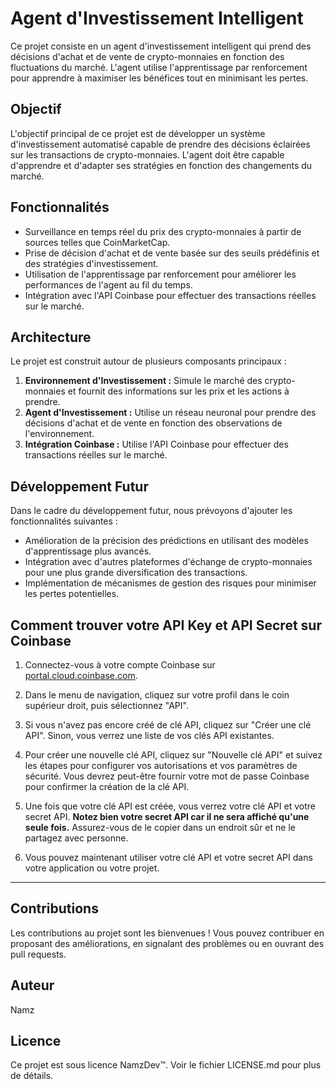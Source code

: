 

# Agent d'Investissement Intelligent

Ce projet consiste en un agent d'investissement intelligent qui prend des décisions d'achat et de vente de crypto-monnaies en fonction des fluctuations du marché. L'agent utilise l'apprentissage par renforcement pour apprendre à maximiser les bénéfices tout en minimisant les pertes.

## Objectif

L'objectif principal de ce projet est de développer un système d'investissement automatisé capable de prendre des décisions éclairées sur les transactions de crypto-monnaies. L'agent doit être capable d'apprendre et d'adapter ses stratégies en fonction des changements du marché.

## Fonctionnalités

- Surveillance en temps réel du prix des crypto-monnaies à partir de sources telles que CoinMarketCap.
- Prise de décision d'achat et de vente basée sur des seuils prédéfinis et des stratégies d'investissement.
- Utilisation de l'apprentissage par renforcement pour améliorer les performances de l'agent au fil du temps.
- Intégration avec l'API Coinbase pour effectuer des transactions réelles sur le marché.

## Architecture

Le projet est construit autour de plusieurs composants principaux :

1. **Environnement d'Investissement :** Simule le marché des crypto-monnaies et fournit des informations sur les prix et les actions à prendre.
2. **Agent d'Investissement :** Utilise un réseau neuronal pour prendre des décisions d'achat et de vente en fonction des observations de l'environnement.
3. **Intégration Coinbase :** Utilise l'API Coinbase pour effectuer des transactions réelles sur le marché.

## Développement Futur

Dans le cadre du développement futur, nous prévoyons d'ajouter les fonctionnalités suivantes :

- Amélioration de la précision des prédictions en utilisant des modèles d'apprentissage plus avancés.
- Intégration avec d'autres plateformes d'échange de crypto-monnaies pour une plus grande diversification des transactions.
- Implémentation de mécanismes de gestion des risques pour minimiser les pertes potentielles.


## Comment trouver votre API Key et API Secret sur Coinbase

1. Connectez-vous à votre compte Coinbase sur [portal.cloud.coinbase.com]((https://portal.cloud.coinbase.com/)).

2. Dans le menu de navigation, cliquez sur votre profil dans le coin supérieur droit, puis sélectionnez "API".

3. Si vous n'avez pas encore créé de clé API, cliquez sur "Créer une clé API". Sinon, vous verrez une liste de vos clés API existantes.

4. Pour créer une nouvelle clé API, cliquez sur "Nouvelle clé API" et suivez les étapes pour configurer vos autorisations et vos paramètres de sécurité. Vous devrez peut-être fournir votre mot de passe Coinbase pour confirmer la création de la clé API.

5. Une fois que votre clé API est créée, vous verrez votre clé API et votre secret API. **Notez bien votre secret API car il ne sera affiché qu'une seule fois.** Assurez-vous de le copier dans un endroit sûr et ne le partagez avec personne.

6. Vous pouvez maintenant utiliser votre clé API et votre secret API dans votre application ou votre projet.

---

## Contributions

Les contributions au projet sont les bienvenues ! Vous pouvez contribuer en proposant des améliorations, en signalant des problèmes ou en ouvrant des pull requests.

## Auteur

Namz

## Licence

Ce projet est sous licence NamzDev™. Voir le fichier LICENSE.md pour plus de détails.

